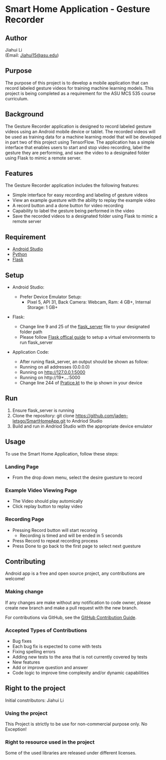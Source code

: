 
# Smart Home Application - Gesture Recorder

## Author
Jiahui Li\
(Email: Jiahui15@asu.edu)

## Purpose
The purpose of this project is to develop a mobile application that can record labeled gesture videos for training machine learning models. This project is being completed as a requirement for the ASU MCS 535 course curriculum.

## Background
The Gesture Recorder application is designed to record labeled gesture videos using an Android mobile device or tablet. The recorded videos will be used as training data for a machine learning model that will be developed in part two of this project using TensorFlow. The application has a simple interface that enables users to start and stop video recording, label the gesture they are performing, and save the video to a designated folder using Flask to mimic a remote server. 

## Features
The Gesture Recorder application includes the following features:

* Simple interface for easy recording and labeling of gesture videos
* View an example guesture with the ability to replay the example video
* A record button and a done button for video recording
* Capability to label the gesture being performed in the video
* Save the recorded videos to a designated folder using Flask to mimic a remote server

## Requirement
* [Android Studio](https://developer.android.com/)
* [Python](https://www.python.org/)
* [Flask](https://flask.palletsprojects.com/en/2.2.x/)

## Setup
* Android Studio:
  * Prefer Device Emulator Setup:
    * Pixel 5, API 31, Back Camera: Webcam, Ram: 4 GB+, Internal Storage: 1 GB+

* Flask:
  * Change line 9 and 25 of the [flask_server](https://github.com/jaden-letsgo/SmartHomeApp/blob/main/flask_server.py) file to your designated folder path
  * Please follow [Flask offical guide](https://flask.palletsprojects.com/en/2.2.x/installation/#virtual-environments
) to setup a virtual environments to run flask_server

* Application Code:
   * After runing flask_server, an output should be shown as follow:
    * Running on all addresses (0.0.0.0)
    * Running on http://127.0.0.1:5000
    * Running on http://19*.***.*.**:5000 
    *  Change line 244 of [Pratice.kt](https://github.com/jaden-letsgo/SmartHomeApp/blob/main/app/src/main/java/com/example/smarthomeapp/Pratice.kt) to the ip shown in your device

## Run
1. Ensure flask_server is running
2. Clone the repository: git clone https://github.com/jaden-letsgo/SmartHomeApp.git to Andriod Studio
3. Build and run in Andriod Studio with the appropriate device emulator

## Usage
To use the Smart Home Application, follow these steps:

### Landing Page
* From the drop down menu, select the desire guesture to record

### Example Video Viewing Page
* The Video should play automically
* Click replay button to replay video

### Recording Page
* Pressing Record button will start recoring
   * Recording is timed and will be ended in 5 seconds
* Press Record to repeat recording process
* Press Done to go back to the first page to select next guesture

## Contributing

Android app is a free and open source project, any contributions are welcome!

### Making change

If any changes are make without any notification to code owner, please create new branch and make a pull request with the new branch.

For contributions via GitHub, see the [GitHub Contribution Guide](CONTRIBUTING.md).

### Accepted Types of Contributions
* Bug fixes
* Each bug fix is expected to come with tests
* Fixing spelling errors
* Adding new tests to the area that is not currently covered by tests
* New features
* Add or improve question and answer
* Code logic to improve time complexity and/or dynamic capabilities

## Right to the project

Initial constributors: Jiahui Li

### Using the project

This Project is strictly to be use for non-commercial purpose only. No Exception!

### Right to resource used in the project

Some of the used libraries are released under different licenses.
